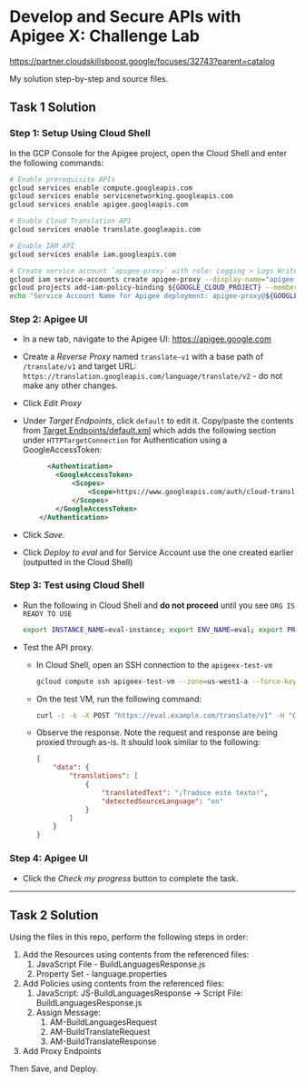 # Develop and Secure APIs with Apigee X: Challenge Lab

https://partner.cloudskillsboost.google/focuses/32743?parent=catalog

My solution step-by-step and source files.

## Task 1 Solution

### Step 1: Setup Using Cloud Shell

In the GCP Console for the Apigee project, open the Cloud Shell and enter the following commands:

```sh
# Enable prerequisite APIs
gcloud services enable compute.googleapis.com
gcloud services enable servicenetworking.googleapis.com
gcloud services enable apigee.googleapis.com

# Enable Cloud Translation API
gcloud services enable translate.googleapis.com

# Enable IAM API
gcloud services enable iam.googleapis.com

# Create service account `apigee-proxy` with role: Logging > Logs Writer
gcloud iam service-accounts create apigee-proxy --display-name="apigee-proxy"
gcloud projects add-iam-policy-binding ${GOOGLE_CLOUD_PROJECT} --member="serviceAccount:apigee-proxy@${GOOGLE_CLOUD_PROJECT}.iam.gserviceaccount.com" --role="roles/logging.logWriter"
echo "Service Account Name for Apigee deployment: apigee-proxy@${GOOGLE_CLOUD_PROJECT}.iam.gserviceaccount.com"
```

### Step 2: Apigee UI

- In a new tab, navigate to the Apigee UI: https://apigee.google.com

- Create a *Reverse Proxy* named `translate-v1` with a base path of `/translate/v1` and target URL: `https://translation.googleapis.com/language/translate/v2` - do not make any other changes.

- Click *Edit Proxy*

- Under *Target Endpoints*, click `default` to edit it. Copy/paste the contents from [Target Endpoints/default.xml](./Target%20Endpoints/default.xml) which adds the following section under `HTTPTargetConnection` for Authentication using a GoogleAccessToken:

    ```xml
          <Authentication>
            <GoogleAccessToken>
                <Scopes>
                    <Scope>https://www.googleapis.com/auth/cloud-translation</Scope>
                </Scopes>
            </GoogleAccessToken>
        </Authentication>
    ```

- Click *Save*.

- Click *Deploy to eval* and for Service Account use the one created earlier (outputted in the Cloud Shell)

### Step 3: Test using Cloud Shell

- Run the following in Cloud Shell and **do not proceed** until you see `ORG IS READY TO USE`

    ```sh
    export INSTANCE_NAME=eval-instance; export ENV_NAME=eval; export PREV_INSTANCE_STATE=; echo "waiting for runtime instance ${INSTANCE_NAME} to be active"; while : ; do export INSTANCE_STATE=$(curl -s -H "Authorization: Bearer $(gcloud auth print-access-token)" -X GET "https://apigee.googleapis.com/v1/organizations/${GOOGLE_CLOUD_PROJECT}/instances/${INSTANCE_NAME}" | jq "select(.state != null) | .state" --raw-output); [[ "${INSTANCE_STATE}" == "${PREV_INSTANCE_STATE}" ]] || (echo; echo "INSTANCE_STATE=${INSTANCE_STATE}"); export PREV_INSTANCE_STATE=${INSTANCE_STATE}; [[ "${INSTANCE_STATE}" != "ACTIVE" ]] || break; echo -n "."; sleep 5; done; echo; echo "instance created, waiting for environment ${ENV_NAME} to be attached to instance"; while : ; do export ATTACHMENT_DONE=$(curl -s -H "Authorization: Bearer $(gcloud auth print-access-token)" -X GET "https://apigee.googleapis.com/v1/organizations/${GOOGLE_CLOUD_PROJECT}/instances/${INSTANCE_NAME}/attachments" | jq "select(.attachments != null) | .attachments[] | select(.environment == \"${ENV_NAME}\") | .environment" --join-output); [[ "${ATTACHMENT_DONE}" != "${ENV_NAME}" ]] || break; echo -n "."; sleep 5; done; echo "***ORG IS READY TO USE***";
    ```

- Test the API proxy.
  - In Cloud Shell, open an SSH connection to the `apigeex-test-vm`

    ```sh
    gcloud compute ssh apigeex-test-vm --zone=us-west1-a --force-key-file-overwrite
    ```

  - On the test VM, run the following command:

    ```sh
    curl -i -k -X POST "https://eval.example.com/translate/v1" -H "Content-Type: application/json" -d '{ "q": "Translate this text!", "target": "es" }'
    ```

  - Observe the response. Note the request and response are being proxied through as-is. It should look similar to the following:

    ```json
    {
        "data": {
            "translations": [
                {
                    "translatedText": "¡Traduce este texto!",
                    "detectedSourceLanguage": "en"
                }
            ]
        }
    }
    ```

### Step 4: Apigee UI

- Click the *Check my progress* button to complete the task.

---

## Task 2 Solution

Using the files in this repo, perform the following steps in order:

1. Add the Resources using contents from the referenced files:
   1. JavaScript File - BuildLanguagesResponse.js
   2. Property Set - language.properties
2. Add Policies using contents from the referenced files:
   1. JavaScript: JS-BuildLanguagesResponse -> Script File: BuildLanguagesResponse.js
   2. Assign Message:
      1. AM-BuildLanguagesRequest
      2. AM-BuildTranslateRequest
      3. AM-BuildTranslateResponse
3. Add Proxy Endpoints

Then Save, and Deploy.
